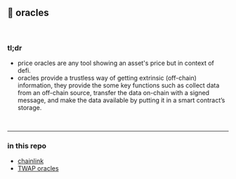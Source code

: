 ## 🍋 oracles

<br>

### tl;dr

* price oracles are any tool showing an asset's price but in context of defi.
* oracles provide a trustless way of getting extrinsic (off-chain) information, they provide the some key functions such as collect data from an off-chain source, transfer the data on-chain with a signed message, and make the data available by putting it in a smart contract’s storage.


<br>

---

### in this repo


* [chainlink](chainlink.md)
* [TWAP oracles](twap.md)


